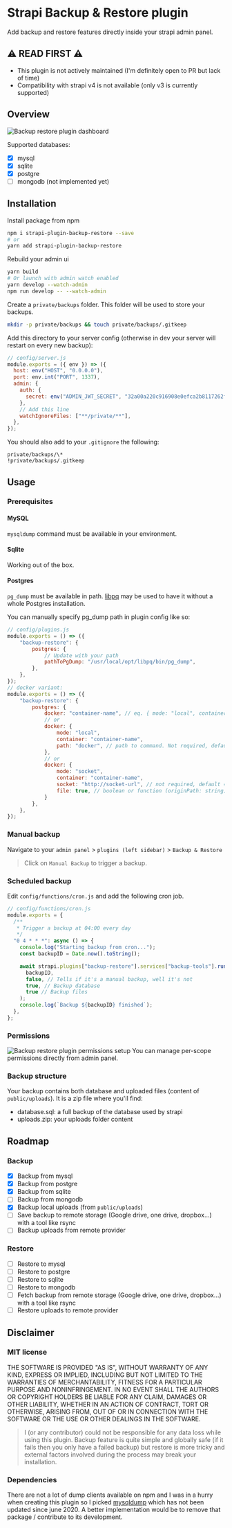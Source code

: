 # Strapi Backup & Restore plugin
Add backup and restore features directly inside your strapi admin panel.

## ⚠️ READ FIRST ⚠️
- This plugin is not actively maintained (I'm definitely open to PR but lack of time)
- Compatibility with strapi v4 is not available (only v3 is currently supported)


## Overview
![Backup restore plugin dashboard](assets/docs/manual_backup.png "Backup restore plugin dashboard")

Supported databases:

- [x] mysql
- [x] sqlite
- [x] postgre
- [ ] mongodb (not implemented yet)

## Installation

Install package from npm

```bash
npm i strapi-plugin-backup-restore --save
# or
yarn add strapi-plugin-backup-restore
```

Rebuild your admin ui

```bash
yarn build
# Or launch with admin watch enabled
yarn develop --watch-admin
npm run develop -- --watch-admin
```

Create a `private/backups` folder. This folder will be used to store your backups.

```bash
mkdir -p private/backups && touch private/backups/.gitkeep
```

Add this directory to your server config (otherwise in dev your server will restart on every new backup):

```javascript
// config/server.js
module.exports = ({ env }) => ({
  host: env("HOST", "0.0.0.0"),
  port: env.int("PORT", 1337),
  admin: {
    auth: {
      secret: env("ADMIN_JWT_SECRET", "32a00a220c916908e0efca2b8117262f"),
    },
    // Add this line
    watchIgnoreFiles: ["**/private/**"],
  },
});
```

You should also add to your `.gitignore` the following:

```
private/backups/\*
!private/backups/.gitkeep

```

## Usage

### Prerequisites

#### MySQL

`mysqldump` command must be available in your environment.

#### Sqlite

Working out of the box.

#### Postgres

`pg_dump` must be available in path. [libpq](https://stackoverflow.com/questions/44654216/correct-way-to-install-psql-without-full-postgres-on-macos) may be used to have it without a whole Postgres installation.

You can manually specify pg_dump path in plugin config like so:

```javascript
// config/plugins.js
module.exports = () => ({
	"backup-restore": {
		postgres: {
			// Update with your path
			pathToPgDump: "/usr/local/opt/libpq/bin/pg_dump",
		},
	},
});
// docker variant:
module.exports = () => ({
	"backup-restore": {
		postgres: {
			docker: "container-name", // eq. { mode: "local", container: "container-name" }
			// or
			docker: {
				mode: "local",
				container: "container-name",
				path: "docker", // path to command. Not required, default = "docker"
			},
			// or
			docker: {
				mode: "socket",
				container: "container-name",
				socket: "http://socket-url", // not required, default = "/var/run/docker.sock"
				file: true, // boolean or function (originPath: string) => string;
			}
		},
	},
});
```

### Manual backup

Navigate to your `admin panel` > `plugins (left sidebar)` > `Backup & Restore`

> Click on `Manual Backup` to trigger a backup.

### Scheduled backup

Edit `config/functions/cron.js` and add the following cron job.

```javascript
// config/functions/cron.js
module.exports = {
  /**
   * Trigger a backup at 04:00 every day
   */
  "0 4 * * *": async () => {
    console.log("Starting backup from cron...");
    const backupID = Date.now().toString();

    await strapi.plugins["backup-restore"].services["backup-tools"].runBackup(
      backupID,
      false, // Tells if it's a manual backup, well it's not
      true, // Backup database
      true // Backup files
    );
    console.log(`Backup ${backupID} finished`);
  },
};
```
### Permissions
![Backup restore plugin permissions setup](assets/docs/permissions.png "Backup restore plugin permissions setup")
You can manage per-scope permissions directly from admin panel.

### Backup structure

Your backup contains both database and uploaded files (content of `public/uploads`).
It is a zip file where you'll find:

- database.sql: a full backup of the database used by strapi
- uploads.zip: your uploads folder content

## Roadmap

### Backup

- [x] Backup from mysql
- [x] Backup from postgre
- [x] Backup from sqlite
- [ ] Backup from mongodb
- [x] Backup local uploads (from `public/uploads`)
- [ ] Save backup to remote storage (Google drive, one drive, dropbox...) with a tool like rsync
- [ ] Backup uploads from remote provider

### Restore

- [ ] Restore to mysql
- [ ] Restore to postgre
- [ ] Restore to sqlite
- [ ] Restore to mongodb
- [ ] Fetch backup from remote storage (Google drive, one drive, dropbox...) with a tool like rsync
- [ ] Restore uploads to remote provider

## Disclaimer

### MIT license

THE SOFTWARE IS PROVIDED "AS IS", WITHOUT WARRANTY OF ANY KIND, EXPRESS OR IMPLIED, INCLUDING BUT NOT LIMITED TO THE WARRANTIES OF MERCHANTABILITY, FITNESS FOR A PARTICULAR PURPOSE AND NONINFRINGEMENT. IN NO EVENT SHALL THE AUTHORS OR COPYRIGHT HOLDERS BE LIABLE FOR ANY CLAIM, DAMAGES OR OTHER LIABILITY, WHETHER IN AN ACTION OF CONTRACT, TORT OR OTHERWISE, ARISING FROM, OUT OF OR IN CONNECTION WITH THE SOFTWARE OR THE USE OR OTHER DEALINGS IN THE SOFTWARE.

> I (or any contributor) could not be responsible for any data loss while using this plugin. Backup feature is quite simple and globally safe (if it fails then you only have a failed backup) but restore is more tricky and external factors involved during the process may break your installation.

### Dependencies

There are not a lot of dump clients available on npm and I was in a hurry when creating this plugin so I picked [mysqldump](https://npmjs.com/package/mysqldump) which has not been updated since june 2020. A better implementation would be to remove that package / contribute to its development.
